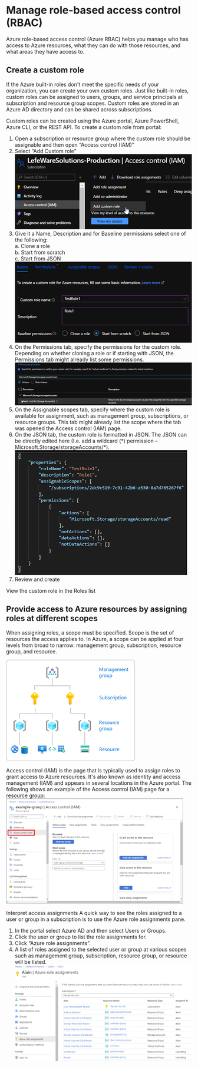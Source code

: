 # Manage role-based access control (RBAC) 
Azure role-based access control (Azure RBAC) helps you manage who has access to Azure resources, what they can do with those resources, and what areas they have access to. 

## Create a custom role 
If the Azure built-in roles don't meet the specific needs of your organization, you can create your own custom roles. Just like built-in roles, custom roles can be assigned to users, groups, and service principals at subscription and resource group scopes. Custom roles are stored in an Azure AD directory and can be shared across subscriptions.

Custom roles can be created using the Azure portal, Azure PowerShell, Azure CLI, or the REST API. To create a custom role from portal:
1.	Open a subscription or resource group where the custom role should be assignable and then open “Access control (IAM)”
2.	Select “Add Custom role”\
![customrole](./Images/ManageRBAC/customrole.png "customrole")
3.	Give it a Name, Description and for Baseline permissions select one of the following:\
    a.	Clone a role \
    b.	Start from scratch \
    c.	Start from JSON \
 ![roleproperties](./Images/ManageRBAC/roleproperties.png "roleproperties")
4.	On the Permissions tab, specify the permissions for the custom role. Depending on whether cloning a role or if starting with JSON, the Permissions tab might already list some permissions.\
  ![custompermissions](./Images/ManageRBAC/custompermissions.png "custompermissions")
5.	On the Assignable scopes tab, specify where the custom role is available for assignment, such as management group, subscriptions, or resource groups. This tab might already list the scope where the tab was opened the Access control (IAM) page.
6.	On the JSON tab, the custom role is formatted in JSON. The JSON can be directly edited here (I.e. add a wildcard (\*) permission – Microsoft.Storage/storageAccounts/*).\
  ![JSONRoles](./Images/ManageRBAC/JSONRoles.png "JSONRoles") 
7.	Review and create

View the custom role in the Roles list

## Provide access to Azure resources by assigning roles at different scopes
When assigning roles, a scope must be specified. Scope is the set of resources the access applies to. In Azure, a scope can be applied at four levels from broad to narrow: management group, subscription, resource group, and resource.

![permissionscope](./Images/ManageRBAC/permissionscope.png "permissionscope")  

Access control (IAM) is the page that is typically used to assign roles to grant access to Azure resources. It's also known as identity and access management (IAM) and appears in several locations in the Azure portal. The following shows an example of the Access control (IAM) page for a resource group:
![IAM](./Images/ManageRBAC/IAM.png "IAM")   

Interpret access assignments 
A quick way to see the roles assigned to a user or group in a subscription is to use the Azure role assignments pane.
1.	In the portal select Azure AD and then select Users or Groups.
2.	Click the user or group to list the role assignments for.
3.	Click “Azure role assignments”.
4.	A list of roles assigned to the selected user or group at various scopes such as management group, subscription, resource group, or resource will be listed. 
![UserRoles](./Images/ManageRBAC/UserRoles.png "UserRoles")    
